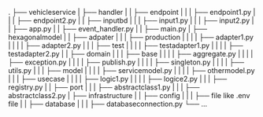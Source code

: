 .
├── vehicleservice
|   ├── handler
|   |   ├── endpoint
|   |   |   ├── endpoint1.py
|   |   |   ├── endpoint2.py
|   |   ├── inputbd
|   |   |   ├── input1.py
|   |   |   ├── input2.py 
|   |   ├── app.py
|   |   ├── event_handler.py
|   |   ├── main.py
|   ├── hexagonalmodel
|   |   ├── adpater
|   |   |   ├── production
|   |   |   |   ├── adapter1.py
|   |   |   |   ├── adapter2.py
|   |   |   ├── test
|   |   |   |   ├── testadapter1.py
|   |   |   |   ├── testadapter2.py
|   |   ├── domain
|   |   |   ├── base
|   |   |   |   ├── aggregate.py
|   |   |   |   ├── exception.py
|   |   |   |   ├── publish.py
|   |   |   |   ├── singleton.py
|   |   |   |   ├── utils.py
|   |   |   ├── model
|   |   |   |   ├── servicemodel.py
|   |   |   |   ├── othermodel.py
|   |   |   ├── usecase
|   |   |   |   ├── logic1.py
|   |   |   |   ├── logice2.py
|   |   |   ├── registry.py
|   |   ├── port
|   |   |   ├── abstractclass1.py
|   |   |   ├── abstractclass2.py
|   ├── infrastructure
|   |   ├── config
|   |   |   ├── file like .env file
|   |   ├── database
|   |   |   ├── databaseconnection.py
└── ...
